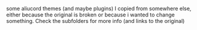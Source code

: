 some aliucord themes (and maybe plugins) I copied from somewhere else, either because the original is broken or because i wanted to change something. Check the subfolders for more info (and links to the original)
